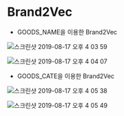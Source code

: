 # Brand2Vec

- GOODS_NAME을 이용한 Brand2Vec

![스크린샷 2019-08-17 오후 4 03 59](https://user-images.githubusercontent.com/40457277/63207882-b873b280-c108-11e9-9c90-5770f2e5193b.png)

![스크린샷 2019-08-17 오후 4 04 07](https://user-images.githubusercontent.com/40457277/63207885-c32e4780-c108-11e9-85d9-7cdb7eb67a09.png)

- GOODS_CATE을 이용한 Brand2Vec

![스크린샷 2019-08-17 오후 4 05 38](https://user-images.githubusercontent.com/40457277/63208011-42704b00-c10a-11e9-9db8-cd66fb39a76d.png)

![스크린샷 2019-08-17 오후 4 05 49](https://user-images.githubusercontent.com/40457277/63208012-4d2ae000-c10a-11e9-90b3-92577e1bdaa5.png)
